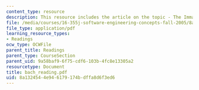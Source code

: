 ```yaml
---
content_type: resource
description: This resource includes the article on the topic - The Immaturity of CMM.
file: /media/courses/16-355j-software-engineering-concepts-fall-2005/8a1324544e946179174bdffa8d6f3ed6_bach_reading.pdf
file_type: application/pdf
learning_resource_types:
- Readings
ocw_type: OCWFile
parent_title: Readings
parent_type: CourseSection
parent_uid: 9a58baf9-6f75-cdf6-103b-4fc8e13305a2
resourcetype: Document
title: bach_reading.pdf
uid: 8a132454-4e94-6179-174b-dffa8d6f3ed6
---
```

